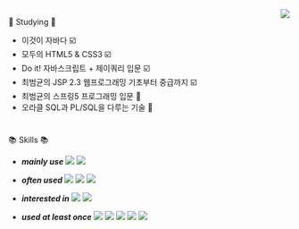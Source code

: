 
<img align="right" src="https://github-readme-stats.vercel.app/api/top-langs/?username=demd7362&theme=dracula&exclude_repo=clone-web-scrapper,clone-zoom&hide=Procfile&layout=compact&langs_count=8"/>


:book: Studying :book:                                   
+ 이것이 자바다 :ballot_box_with_check:
+ 모두의 HTML5 & CSS3 :ballot_box_with_check:
+ Do it! 자바스크립트 + 제이쿼리 입문 :ballot_box_with_check:
+ 최범균의 JSP 2.3 웹프로그래밍 기초부터 중급까지 :ballot_box_with_check:
+ 최범균의 스프링5 프로그래밍 입문 :pencil: 
+ 오라클 SQL과 PL/SQL을 다루는 기술 :page_facing_up:
      
<h1></h1>
  
:books: Skills :books:  

+ ***mainly use*** <img src="https://img.shields.io/badge/java-007396?style=for-the-badge&logo=java&logoColor=black"> <img src="https://img.shields.io/badge/MYSQL-4479A1?style=for-the-badge&logo=mysql&logoColor=white"> 
+ ***often used*** <img src="https://img.shields.io/badge/tomcat-F8DC75?style=for-the-badge&logo=apachetomcat&logoColor=black"> <img src="https://img.shields.io/badge/oracle-F80000?style=for-the-badge&logo=oracle&logoColor=black">  <img src="https://img.shields.io/badge/javascript-F7DF1E?style=for-the-badge&logo=javascript&logoColor=black">

+ ***interested in*** 
<img src="https://img.shields.io/badge/spring-6DB33F?style=for-the-badge&logo=spring&logoColor=white"> <img src="https://img.shields.io/badge/python-3776AB?style=for-the-badge&logo=python&logoColor=white"> 

+ ***used at least once***
 <img src="https://img.shields.io/badge/html5-E34F26?style=for-the-badge&logo=html5&logoColor=white"> <img src="https://img.shields.io/badge/css-1572B6?style=for-the-badge&logo=css3&logoColor=white"> <img src="https://img.shields.io/badge/jquery-0769AD?style=for-the-badge&logo=jquery&logoColor=white"> <img src="https://img.shields.io/badge/node.js-339933?style=for-the-badge&logo=nodedotjs&logoColor=black">  <img src="https://img.shields.io/badge/Bootstrap-7952B3?style=for-the-badge&logo=bootstrap&logoColor=black"> 




  
